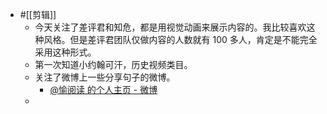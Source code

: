 - #[[剪辑]]
    - 今天关注了差评君和知危，都是用视觉动画来展示内容的。我比较喜欢这种风格。但是差评君团队仅做内容的人数就有 100 多人，肯定是不能完全采用这种形式。
    - 第一次知道小约翰可汗，历史视频类目。
    - 关注了微博上一些分享句子的微博。
        - [@愉阅读 的个人主页 - 微博](https://weibo.com/u/5691973739?lpage=profileRecom)
    - 
